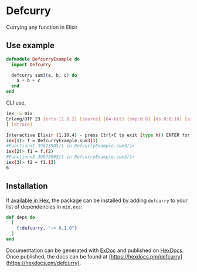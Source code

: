 # Defcurry

Currying any function in Elixir

## Use example

```elixir
defmodule DefcurryExample do
  import Defcurry

  defcurry sum3(a, b, c) do
    a + b + c
  end
end
```

CLI use,

```sh
iex -S mix
Erlang/OTP 23 [erts-11.0.2] [source] [64-bit] [smp:8:8] [ds:8:8:10] [async-threads:1] [hipe
] [dtrace]

Interactive Elixir (1.10.4) - press Ctrl+C to exit (type h() ENTER for help)
iex(1)> f = DefcurryExample.sum3(1)
#Function<1.39673905/1 in DefcurryExample.sum3/1>
iex(2)> f1 = f.(2)
#Function<3.39673905/1 in DefcurryExample.sum3/1>
iex(3)> f2 = f1.(3)
6
````
  


## Installation

If [available in Hex](https://hex.pm/docs/publish), the package can be installed
by adding `defcurry` to your list of dependencies in `mix.exs`:

```elixir
def deps do
  [
    {:defcurry, "~> 0.1.0"}
  ]
end
```

Documentation can be generated with [ExDoc](https://github.com/elixir-lang/ex_doc)
and published on [HexDocs](https://hexdocs.pm). Once published, the docs can
be found at [https://hexdocs.pm/defcurry](https://hexdocs.pm/defcurry).

